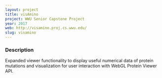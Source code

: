 ```yaml
---
layout: project
title: visAmino
project: WWU Senior Capstone Project
year: 2017
web: http://visamino.proj.cs.wwu.edu/
slug: visamino
---
```


### Description

Expanded viewer functionality to display useful
numerical data of protein mutations and
visualization for user interaction with WebGL
Protein Viewer API.
